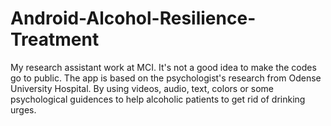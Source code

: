 Android-Alcohol-Resilience-Treatment
====================================

My research assistant work at MCI. It's not a good idea to make the codes go to public. The app is based on the psychologist's research from Odense University Hospital. By using videos, audio, text, colors or some psychological guidences to help alcoholic patients to get rid of drinking urges.  
